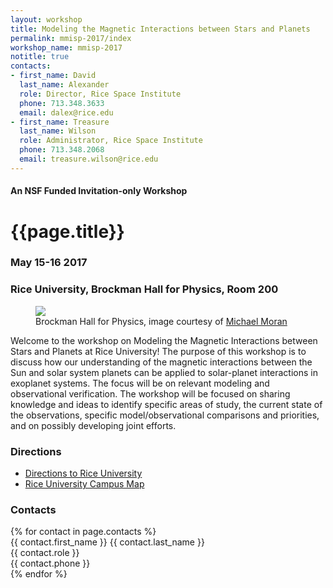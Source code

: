 ```yaml
---
layout: workshop
title: Modeling the Magnetic Interactions between Stars and Planets
permalink: mmisp-2017/index
workshop_name: mmisp-2017
notitle: true
contacts:
- first_name: David
  last_name: Alexander
  role: Director, Rice Space Institute
  phone: 713.348.3633
  email: dalex@rice.edu
- first_name: Treasure
  last_name: Wilson
  role: Administrator, Rice Space Institute
  phone: 713.348.2068 
  email: treasure.wilson@rice.edu
---
```

<div class="text-xs-center">
<h4 class="text-muted">An NSF Funded Invitation-only Workshop</h4>
<h1>{{page.title}}</h1>
<h3 class="text-muted">May 15-16 2017</h3>
<h3 class="text-muted">Rice University, Brockman Hall for Physics, Room 200</h3>
</div>

<figure class="figure">
    <img src="{{ site.baseurl }}images/brockman.png" class="figure-img img-responsive img-thumbnail mx-auto d-block" style="max-width:85%;max-height:auto;">
    <figcaption class="figure-caption text-xs-center">Brockman Hall for Physics, image courtesy of <a href="http://moranstudio.com/">Michael Moran</a></figcaption>
</figure>

<p class="lead text-justify">
Welcome to the workshop on Modeling the Magnetic Interactions between Stars and Planets at Rice University! The purpose of this workshop is to discuss how our understanding of the magnetic interactions between the Sun and solar system planets can be applied to solar-planet interactions in exoplanet systems. The focus will be on relevant modeling and observational verification. The workshop will be focused on sharing knowledge and ideas to identify specific areas of study, the current state of the observations, specific model/observational comparisons and priorities, and on possibly developing joint efforts.
</p>

<h3>Directions</h3>
<ul class="list-unstyled lead">
<li><a href="http://www.rice.edu/maps/getdirections.html">Directions to Rice University</a></li>
<li><a href="http://rsi.rice.edu/files/2016/11/Rice-University-Color-Campus-Map-Brockman-edited-24uch5w.jpg">Rice University Campus Map</a></li>
</ul>

<h3>Contacts</h3>
<div class="container">
{% for contact in page.contacts %}
<div class="row">
<div class="col-sm-3 lead">
{{ contact.first_name }} {{ contact.last_name }}
</div>
<div class="col-sm-5 lead text-muted">
{{ contact.role }}
</div>
<div class="col-sm-4 lead">
<i class="fa fa-phone" aria-hidden="true"></i>  {{ contact.phone }}
<a href="mailto:{{ contact.email }}"><i class="fa fa-envelope" aria-hidden="true"></i></a>
</div>
</div>
{% endfor %}
</div>
